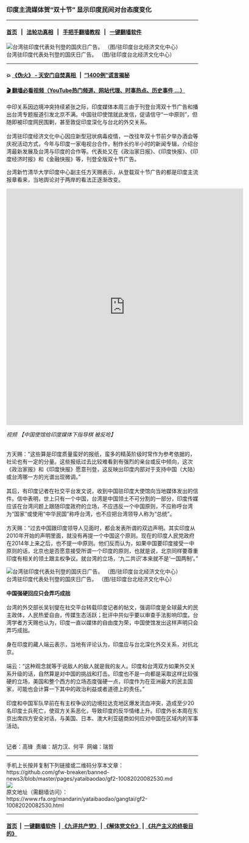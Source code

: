 ### 印度主流媒体贺“双十节”    显示印度民间对台态度变化
------------------------

#### [首页](https://github.com/gfw-breaker/banned-news3/blob/master/README.md) &nbsp;&nbsp;|&nbsp;&nbsp; [法轮功真相](https://github.com/begood0513/basic/blob/master/README.md)  &nbsp;&nbsp;|&nbsp;&nbsp; [手把手翻墙教程](https://github.com/gfw-breaker/guides/wiki)  &nbsp;&nbsp;|&nbsp;&nbsp; [一键翻墙软件](https://github.com/gfw-breaker/nogfw/blob/master/README.md)  



<div id="headerimg">
 <img alt="台湾驻印度代表处刊登的国庆日广告。 （图/驻印度台北经济文化中心）" src="https://www.rfa.org/mandarin/yataibaodao/gangtai/gf2-10082020082530.html/1602110211746.jpg/@@images/5390e8a7-edea-49b4-92e2-c9e4b4ca04d4.jpeg" title="台湾驻印度代表处刊登的国庆日广告。 （图/驻印度台北经济文化中心）"/>
 <div id="headerimgcontents">
  <div id="headerimgcaption">
   <span>
    台湾驻印度代表处刊登的国庆日广告。 （图/驻印度台北经济文化中心）
   </span>
   <!-- zoomattribute -->
  </div>
  <!-- headerimgcaption -->
 </div>
 <!-- headerimagecontents -->
</div>

<hr/>


#### 💥 [《伪火》 - 天安门自焚真相 ](http://158.247.195.190:10000/videos/blog/weihuo.html)&nbsp; |&nbsp; [“1400例”谎言揭秘  ](http://158.247.195.190:10000/videos/blog/jiexi1400.html)

#### [ 🎬  翻墙必看视频（YouTube热门频道、网站代理、时事热点、历史事件 ...）](https://github.com/gfw-breaker/links/blob/master/banned.md)

<div id="storytext">
 <div>
  <div class="slot_header">
  </div>
 </div>
 <p>
 </p>
 <p>
  中印关系因边境冲突持续紧张之际，印度媒体本周三由于刊登台湾双十节广告和播出台湾专题报道引发北京不满。中国驻印使馆就此发信，促请信守“一中原则”，但随即被印度网民围剿，甚至敦促印度深化与台北的外交关系。
  <br/>
  <br/>
  台湾驻印度经济文化中心因应新型冠状病毒疫情，一改往年双十节前夕举办酒会等庆祝活动方式，今年与印度一家电视台合作，制作长约半小时的新闻专辑，介绍台湾最新发展及台湾与印度的合作等。代表处又在《政治家日报》、《印度快报》、《印度经济时报》和《金融快报》等，刊登全版双十节广告。
 </p>
 <p>
 </p>
 <p>
 </p>
 <p>
  台湾新竹清华大学印度中心副主任方天赐表示，从登载双十节广告的都是印度主流报章看来，当地舆论对于两岸的看法正逐渐改变。
 </p>
 <p>
 </p>
 <p>
  <iframe frameborder="0" height="620" scrolling="no" src="https://www.facebook.com/plugins/video.php?href=https%3A%2F%2Fwww.facebook.com%2FRFAChinese%2Fvideos%2F980560959116414%2F&amp;show_text=0&amp;width=622" width="622">
  </iframe>
 </p>
 <p>
  <i>
   视频
   <span class="hzawbc8m oo9gr5id knj5qynh a3bd9o3v jq4qci2q iv3no6db c8b282yb mau55g9w fe6kdd0r d3f4x2em aigsh9s9 nxhoafnm keod5gw0 a8c37x1j rrkovp55 c1et5uql qv66sw1b hpfvmrgz d2edcug0" dir="auto">
    【中国使馆给印度媒体下指导棋 被反呛】
   </span>
  </i>
 </p>
 <p>
  <br/>
  方天赐：“这些算是印度质量蛮好的报纸，蛮多的精英阶级时常作为参考依据的，社论也有一定的分量。这些报纸过去比较难看到有强烈的亲台或反中倾向，这次《政治家报》和《印度快报》愿意刊登，这反映出印度内部对于支持中国（大陆）或台湾哪一方的光谱出现微调。”
  <br/>
  <br/>
  其后，有印度记者在社交平台发文说，收到中国驻印度大使馆向当地媒体发出的信件。信中表明，世上只有一个中国，台湾是中国领土不可分割的一部分，印度传媒应该在台湾问题上跟随印度政府的立场，不应违反一个中国原则，不应称呼台湾为“国家”或使用“中华民国”称呼台湾，也不应把台湾领导人称为“总统”。
  <br/>
  <br/>
  方天赐：“过去中国跟印度领导人见面时，都会发表所谓的双边声明。其实印度从2010年开始的声明里面，就没有再提一个中国这个原则。现在的印度人民党政府在2014年上来之后，也不提一中原则。他们反而认为，如果中国要印度接受一中原则的话，北京也是否愿意接受所谓一个印度的原则，也就是说，北京同样要尊重印度有相关的领土跟主权争议。就台湾的立场，‘九二共识’本来就不是‘一国两制’。”
 </p>
 <p>
 </p>
 <p>
  <div class="image-inline captioned" style="width:905px;">
   <div style="width:905px;">
    <img alt="台湾驻印度代表处刊登的国庆日广告。 （图/驻印度台北经济文化中心）" src="https://www.rfa.org/mandarin/yataibaodao/gangtai/gf2-10082020082530.html/ead7833472d53a8fe60b8bea6fa24c60.jpg" title="台湾驻印度代表处刊登的国庆日广告。 （图/驻印度台北经济文化中心）"/>
   </div>
   <div class="image-caption">
    <span style="width:905px;">
     台湾驻印度代表处刊登的国庆日广告。 （图/驻印度台北经济文化中心）
    </span>
    <span class="copyright">
    </span>
   </div>
  </div>
  <br/>
  <b>
   中国强硬回应只会弄巧成拙
  </b>
  <br/>
  <br/>
  台湾的外交部长吴钊燮在社交平台转载印度记者的帖文，强调印度是全球最大的民主政体，人民热爱自由，传媒生态活跃；批评中共似乎要以审查手法影响印度。台湾学者方天赐也认为，印度一直以媒体的自由度为荣，中国使馆发出这样声明只会弄巧成拙。
  <br/>
  <br/>
  身在印度的藏人端云表示，当地有评论认为，印度应与台北深化外交关系，对抗北京。
  <br/>
  <br/>
  端云：“这种观念就等于说敌人的敌人就是我的友人。印度和台湾双方如果外交关系升级的话，自然算是对中国的挑战和打击。印度也不是一向都是采取这样比较强硬的立场，美国和整个西方的立场态度强硬一点，印度作为在亚洲最大的民主国家，可能也会计算一下其中的政治利益或者道德上的责任。”
  <br/>
  <br/>
  印度和中国军队早前在有主权争议的边境拉达克地区爆发流血冲突，造成至少20名印度士兵死亡，使双方关系恶化，导致印度的反华情绪上升。印度外长本周在东京出席四方安全对话，与美国、日本、澳大利亚磋商如何应对中国在区域内的军事活动。
  <br/>
  <br/>
  <br/>
  记者：高锋  责编：胡力汉、何平  网编：瑞哲
 </p>
</div>

<hr/>
手机上长按并复制下列链接或二维码分享本文章：<br/>
https://github.com/gfw-breaker/banned-news3/blob/master/pages/yataibaodao/gf2-10082020082530.md <br/>
<a href='https://github.com/gfw-breaker/banned-news3/blob/master/pages/yataibaodao/gf2-10082020082530.md'><img src='https://github.com/gfw-breaker/banned-news3/blob/master/pages/yataibaodao/gf2-10082020082530.md.png'/></a> <br/>
原文地址（需翻墙访问）：https://www.rfa.org/mandarin/yataibaodao/gangtai/gf2-10082020082530.html


------------------------
#### [首页](https://github.com/gfw-breaker/banned-news3/blob/master/README.md) &nbsp;|&nbsp; [一键翻墙软件](https://github.com/gfw-breaker/nogfw/blob/master/README.md) &nbsp;| [《九评共产党》](https://github.com/gfw-breaker/9ping.md/blob/master/README.md#九评之一评共产党是什么) | [《解体党文化》](https://github.com/gfw-breaker/jtdwh.md/blob/master/README.md) | [《共产主义的终极目的》](https://github.com/gfw-breaker/gczydzjmd.md/blob/master/README.md)


<img src='http://gfw-breaker.win/banned-news3/pages/yataibaodao/gf2-10082020082530.md' width='0px' height='0px'/>